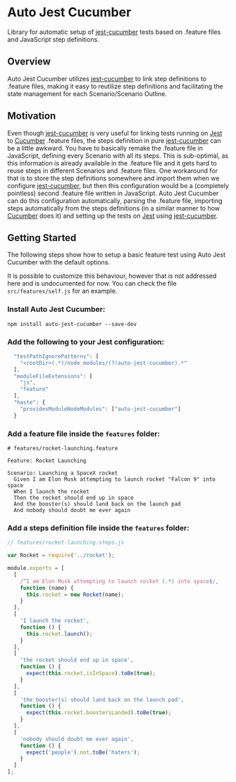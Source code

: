 # Auto Jest Cucumber

Library for automatic setup of [jest-cucumber](https://github.com/bencompton/jest-cucumber) tests based on .feature files and JavaScript step definitions.

## Overview

Auto Jest Cucumber utilizes [jest-cucumber](https://github.com/bencompton/jest-cucumber) to link step definitions to .feature files, making it easy to reutilize step definitions and facilitating the state management for each Scenario/Scenario Outline.

## Motivation

Even though [jest-cucumber](https://github.com/bencompton/jest-cucumber) is very useful for linking tests running on [Jest](https://jestjs.io/) to [Cucumber](https://cucumber.io/) .feature files, the steps definition in pure [jest-cucumber](https://github.com/bencompton/jest-cucumber) can be a little awkward. You have to basically remake the .feature file in JavaScript, defining every Scenario with all its steps. This is sub-optimal, as this information is already available in the .feature file and it gets hard to reuse steps in different Scenarios and .feature files. One workaround for that is to store the step definitions somewhere and import them when we configure [jest-cucumber](https://github.com/bencompton/jest-cucumber), but then this configuration would be a (completely pointless) second .feature file written in JavaScript. Auto Jest Cucumber can do this configuration automatically, parsing the .feature file, importing steps automatically from the steps definitions (in a similar manner to how [Cucumber](https://cucumber.io/) does it) and setting up the tests on [Jest](https://jestjs.io/) using [jest-cucumber](https://github.com/bencompton/jest-cucumber).

## Getting Started

The following steps show how to setup a basic feature test using Auto Jest Cucumber with the default options.

It is possible to customize this behaviour, however that is not addressed here and is undocumented for now.
You can check the file `src/features/self.js` for an example.

### Install Auto Jest Cucumber:

```
npm install auto-jest-cucumber --save-dev
```

### Add the following to your Jest configuration:

```javascript  
  "testPathIgnorePatterns": [
    "<rootDir>(.*)/node_modules/(?!auto-jest-cucumber).*"
  ],
  "moduleFileExtensions": [
    "js",
    "feature"
  ],
  "haste": {
    "providesModuleNodeModules": ["auto-jest-cucumber"]
  }
```

### Add a feature file inside the `features` folder:

```gherkin
# features/rocket-launching.feature

Feature: Rocket Launching

Scenario: Launching a SpaceX rocket
  Given I am Elon Musk attempting to launch rocket "Falcon 9" into space
  When I launch the rocket
  Then the rocket should end up in space
  And the booster(s) should land back on the launch pad
  And nobody should doubt me ever again
```

### Add a steps definition file inside the `features` folder:
```javascript
// features/rocket-launching.steps.js

var Rocket = require('../rocket');

module.exports = [
  [
    /^I am Elon Musk attempting to launch rocket (.*) into space$/,
    function (name) {
      this.rocket = new Rocket(name);
    }
  ],
  [
    'I launch the rocket',
    function () {
      this.rocket.launch();
    }
  ],
  [
    'the rocket should end up in space',
    function () {
      expect(this.rocket.isInSpace).toBe(true);
    }
  ],
  [
    'the booster(s) should land back on the launch pad',
    function () {
      expect(this.rocket.boostersLanded).toBe(true);
    }
  ],
  [
    'nobody should doubt me ever again',
    function () {
      expect('people').not.toBe('haters');
    }
  ]
];
```